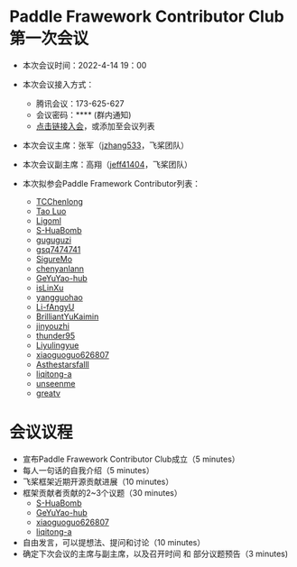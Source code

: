 # Paddle Frawework Contributor Club 第一次会议

- 本次会议时间：2022-4-14 19：00
- 本次会议接入方式： 
  - 腾讯会议：173-625-627
  - 会议密码：**** (群内通知)
  - [点击链接入会](https://meeting.tencent.com/dm/0H8LXZlYY37s)，或添加至会议列表


- 本次会议主席：张军（[jzhang533](https://github.com/jzhang533)，飞桨团队）
- 本次会议副主席：高翔（[jeff41404](https://github.com/jeff41404)，飞桨团队）

- 本次拟参会Paddle Framework Contributor列表：
    - [TCChenlong](https://github.com/TCChenlong)
    - [Tao Luo](https://github.com/luotao1)
    - [Ligoml](https://github.com/Ligoml)
    - [S-HuaBomb](https://github.com/S-HuaBomb)
    - [guguguzi](https://github.com/guguguzi)
    - [gsq7474741](https://github.com/gsq7474741)
    - [SigureMo](https://github.com/SigureMo)
    - [chenyanlann](https://github.com/chenyanlann)
    - [GeYuYao-hub](https://github.com/GeYuYao-hub)
    - [isLinXu](https://github.com/isLinXu)
    - [yangguohao](https://github.com/yangguohao)
    - [Li-fAngyU](https://github.com/Li-fAngyU)
    - [BrilliantYuKaimin](https://github.com/BrilliantYuKaimin)
    - [jinyouzhi](https://github.com/jinyouzhi)
    - [thunder95](https://github.com/thunder95)
    - [Liyulingyue](https://github.com/Liyulingyue)
    - [xiaoguoguo626807](https://github.com/xiaoguoguo626807)
    - [Asthestarsfalll](https://github.com/Asthestarsfalll)
    - [liqitong-a](https://github.com/liqitong-a)
    - [unseenme](https://github.com/unseenme)
    - [greatv](https://github.com/greatv)

# 会议议程

- 宣布Paddle Frawework Contributor Club成立（5 minutes）
- 每人一句话的自我介绍（5 minutes）
- 飞桨框架近期开源贡献进展（10 minutes）
- 框架贡献者贡献的2~3个议题（30 minutes）
  - [S-HuaBomb](https://github.com/S-HuaBomb)
  - [GeYuYao-hub](https://github.com/GeYuYao-hub)
  - [xiaoguoguo626807](https://github.com/xiaoguoguo626807)
  - [liqitong-a](https://github.com/liqitong-a)
- 自由发言，可以提想法、提问和讨论（10 minutes）
- 确定下次会议的主席与副主席，以及召开时间 和 部分议题预告（3 minutes)

